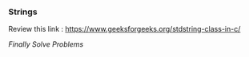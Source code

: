 ### Strings

Review this link :
https://www.geeksforgeeks.org/stdstring-class-in-c/

*Finally Solve Problems*

